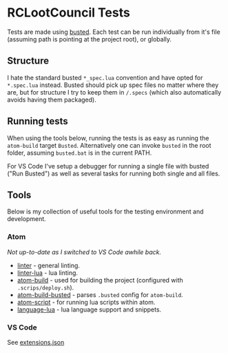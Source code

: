 # RCLootCouncil Tests

Tests are made using [busted](https://github.com/Olivine-Labs/busted).
Each test can be run individually from it's file (assuming path is pointing at the project root), or globally.

## Structure

I hate the standard busted `*_spec.lua` convention and have opted for `*.spec.lua` instead. Busted should pick up spec files no matter where they are, but for structure I try to keep them in `/.specs` (which also automatically avoids having them packaged).

## Running tests

When using the tools below, running the tests is as easy as running the `atom-build` target `Busted`.
Alternatively one can invoke `busted` in the root folder, assuming `busted.bat` is in the current PATH.

For VS Code I've setup a debugger for running a single file with busted ("Run Busted") as well as several tasks for running both single and all files.

## Tools

Below is my collection of useful tools for the testing environment and development.

### Atom

*Not up-to-date as I switched to VS Code awhile back.*

- [linter](https://github.com/steelbrain/linter) - general linting.
- [linter-lua](https://github.com/AtomLinter/linter-lua) - lua linting.
- [atom-build](https://github.com/noseglid/atom-build) - used for building the project (configured with `.scrips/deploy.sh`).
- [atom-build-busted](https://github.com/xpol/atom-build-busted) - parses `.busted` config for `atom-build`.
- [atom-script](https://github.com/rgbkrk/atom-script) - for running lua scripts within atom.
- [language-lua](https://github.com/FireZenk/language-lua) - lua language support and snippets.

### VS Code

See [extensions.json](.vscode/extensions.json)
